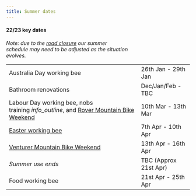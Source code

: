 ```yaml
---
title: Summer dates
---
```

<div class='dates-container__winter'>
  <h4>22/23 key dates</h4>
  <p style='max-width: 24em; margin-bottom: 1em'>
    <i>Note: due to the <a href='https://bigbuild.vic.gov.au/projects/mrpv/bogong-high-plains-road-landslip'>road closure</a> our summer schedule may need to be adjusted as the situation evolves.</i>
  </p>
  <div>
    <table class='dates'>
      <tr><td>Australia Day working bee</td><td>26th Jan - 29th Jan</td></tr>
      <tr><td>Bathroom renovations</td><td>Dec/Jan/Feb - TBC</td></tr>
      <!--<tr><td>Australia day working bee</td><td>TBC</td></tr>-->
      <tr><td>Labour Day working bee, nobs <span style='white-space: nowrap'>training <i class='material-icons' title='Nobs training: Learning how to run and use the Chalet as a leader.<br><b>Note: no external bookings are available this weekend.</b>'>info_outline</i></span>, and <a href='/visiting/visiting-in-summer/#rover-mountain-bike-weekend'>Rover Mountain Bike Weekend</a></td><td>10th Mar - 13th Mar</td></tr>
      <!--<tr><td>Special Rover event</td><td>15 Apr - 18 Apr</td></tr>-->
      <tr><td><a href='https://www.trybooking.com/CHDSN'>Easter working bee</a></td><td>7th Apr - 10th Apr</td></tr>
      <tr><td><a href="/visiting/visiting-in-summer/#venturer-mountain-bike-weekend">Venturer Mountain Bike Weekend</a></td><td>13th Apr - 16th Apr</td></tr>
      <tr><td><i>Summer use ends</i></td><td>TBC (Approx 21st Apr)</td></tr>
      <tr><td>Food working bee</td><td>21st Apr - 25th Apr</td></tr>
    </table>
  </div>
</div>
